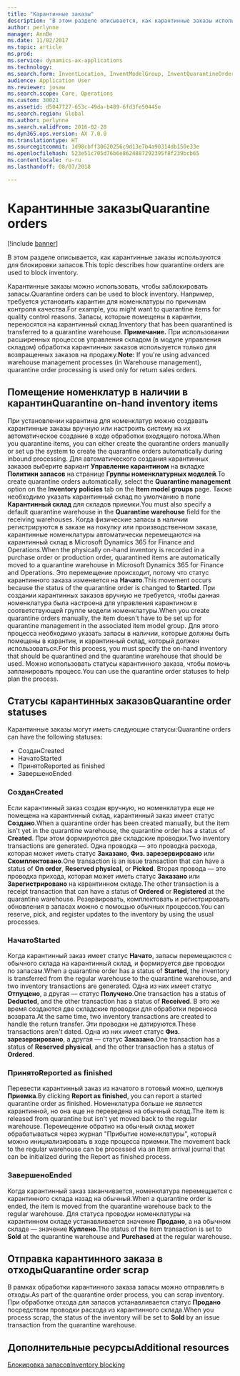 ```yaml
---
title: "Карантинные заказы"
description: "В этом разделе описывается, как карантинные заказы используются для блокировки запасов."
author: perlynne
manager: AnnBe
ms.date: 11/02/2017
ms.topic: article
ms.prod: 
ms.service: dynamics-ax-applications
ms.technology: 
ms.search.form: InventLocation, InventModelGroup, InventQuarantineOrder, InventQuarantineParmEnd, InventQuarantineParmReportFinished, InventQuarantineParmStartUp, InventTrans
audience: Application User
ms.reviewer: josaw
ms.search.scope: Core, Operations
ms.custom: 30021
ms.assetid: d5047727-653c-49da-b489-6fd3fe50445e
ms.search.region: Global
ms.author: perlynne
ms.search.validFrom: 2016-02-28
ms.dyn365.ops.version: AX 7.0.0
ms.translationtype: HT
ms.sourcegitcommit: 1d98cbff30620256c9d13e7b4a90314db150e33e
ms.openlocfilehash: 523e51c705d76b6e8624887292395f8f239bcb65
ms.contentlocale: ru-ru
ms.lasthandoff: 08/07/2018

---
```


# <a name="quarantine-orders"></a><span data-ttu-id="11136-103">Карантинные заказы</span><span class="sxs-lookup"><span data-stu-id="11136-103">Quarantine orders</span></span>

[!include [banner](../includes/banner.md)]

<span data-ttu-id="11136-104">В этом разделе описывается, как карантинные заказы используются для блокировки запасов.</span><span class="sxs-lookup"><span data-stu-id="11136-104">This topic describes how quarantine orders are used to block inventory.</span></span>

<span data-ttu-id="11136-105">Карантинные заказы можно использовать, чтобы заблокировать запасы.</span><span class="sxs-lookup"><span data-stu-id="11136-105">Quarantine orders can be used to block inventory.</span></span> <span data-ttu-id="11136-106">Например, требуется установить карантин для номенклатуры по причинам контроля качества.</span><span class="sxs-lookup"><span data-stu-id="11136-106">For example, you might want to quarantine items for quality control reasons.</span></span> <span data-ttu-id="11136-107">Запасы, которые помещены в карантин, переносятся на карантинный склад.</span><span class="sxs-lookup"><span data-stu-id="11136-107">Inventory that has been quarantined is transferred to a quarantine warehouse.</span></span> <span data-ttu-id="11136-108">**Примечание.** При использовании расширенных процессов управления складом (в модуле управления складом) обработка карантинных заказов используется только для возвращенных заказов на продажу.</span><span class="sxs-lookup"><span data-stu-id="11136-108">**Note:** If you're using advanced warehouse management processes (in Warehouse management), quarantine order processing is used only for return sales orders.</span></span>

## <a name="quarantine-on-hand-inventory-items"></a><span data-ttu-id="11136-109">Помещение номенклатур в наличии в карантин</span><span class="sxs-lookup"><span data-stu-id="11136-109">Quarantine on-hand inventory items</span></span>
<span data-ttu-id="11136-110">При установлении карантина для номенклатур можно создавать карантинные заказы вручную или настроить систему на их автоматическое создание в ходе обработки входящего потока.</span><span class="sxs-lookup"><span data-stu-id="11136-110">When you quarantine items, you can either create the quarantine orders manually or set up the system to create the quarantine orders automatically during inbound processing.</span></span> <span data-ttu-id="11136-111">Для автоматического создания карантинных заказов выберите вариант **Управление карантином** на вкладке **Политики запасов** на странице **Группы номенклатурных моделей**.</span><span class="sxs-lookup"><span data-stu-id="11136-111">To create quarantine orders automatically, select the **Quarantine management** option on the **Inventory policies** tab on the **Item model groups** page.</span></span> <span data-ttu-id="11136-112">Также необходимо указать карантинный склад по умолчанию в поле **Карантинный склад** для складов приемки.</span><span class="sxs-lookup"><span data-stu-id="11136-112">You must also specify a default quarantine warehouse in the **Quarantine warehouse** field for the receiving warehouses.</span></span> <span data-ttu-id="11136-113">Когда физические запасы в наличии регистрируются в заказе на покупку или производственном заказе, карантинные номенклатуры автоматически перемещаются на карантинный склад в Microsoft Dynamics 365 for Finance and Operations.</span><span class="sxs-lookup"><span data-stu-id="11136-113">When the physically on-hand inventory is recorded in a purchase order or production order, quarantined items are automatically moved to a quarantine warehouse in Microsoft Dynamics 365 for Finance and Operations.</span></span> <span data-ttu-id="11136-114">Это перемещение происходит, потому что статус карантинного заказа изменяется на **Начато**.</span><span class="sxs-lookup"><span data-stu-id="11136-114">This movement occurs because the status of the quarantine order is changed to **Started**.</span></span> <span data-ttu-id="11136-115">При создании карантинных заказов вручную не требуется, чтобы данная номенклатура была настроена для управления карантином в соответствующей группе модели номенклатуры.</span><span class="sxs-lookup"><span data-stu-id="11136-115">When you create quarantine orders manually, the item doesn't have to be set up for quarantine management in the associated item model group.</span></span> <span data-ttu-id="11136-116">Для этого процесса необходимо указать запасы в наличии, которые должны быть помещены в карантин, и карантинный склад, который должен использоваться.</span><span class="sxs-lookup"><span data-stu-id="11136-116">For this process, you must specify the on-hand inventory that should be quarantined and the quarantine warehouse that should be used.</span></span> <span data-ttu-id="11136-117">Можно использовать статусы карантинного заказа, чтобы помочь запланировать процесс.</span><span class="sxs-lookup"><span data-stu-id="11136-117">You can use the quarantine order statuses to help plan the process.</span></span>

## <a name="quarantine-order-statuses"></a><span data-ttu-id="11136-118">Статусы карантинных заказов</span><span class="sxs-lookup"><span data-stu-id="11136-118">Quarantine order statuses</span></span>
<span data-ttu-id="11136-119">Карантинные заказы могут иметь следующие статусы:</span><span class="sxs-lookup"><span data-stu-id="11136-119">Quarantine orders can have the following statuses:</span></span>

-   <span data-ttu-id="11136-120">Создан</span><span class="sxs-lookup"><span data-stu-id="11136-120">Created</span></span>
-   <span data-ttu-id="11136-121">Начато</span><span class="sxs-lookup"><span data-stu-id="11136-121">Started</span></span>
-   <span data-ttu-id="11136-122">Принято</span><span class="sxs-lookup"><span data-stu-id="11136-122">Reported as finished</span></span>
-   <span data-ttu-id="11136-123">Завершено</span><span class="sxs-lookup"><span data-stu-id="11136-123">Ended</span></span>

### <a name="created"></a><span data-ttu-id="11136-124">Создан</span><span class="sxs-lookup"><span data-stu-id="11136-124">Created</span></span>

<span data-ttu-id="11136-125">Если карантинный заказ создан вручную, но номенклатура еще не помещена на карантинный склад, карантинный заказ имеет статус **Создано**.</span><span class="sxs-lookup"><span data-stu-id="11136-125">When a quarantine order has been created manually, but the item isn't yet in the quarantine warehouse, the quarantine order has a status of **Created**.</span></span> <span data-ttu-id="11136-126">При этом формируются две складские проводки.</span><span class="sxs-lookup"><span data-stu-id="11136-126">Two inventory transactions are generated.</span></span> <span data-ttu-id="11136-127">Одна проводка — это проводка расхода, которая может иметь статус **Заказано**, **Физ. зарезервировано** или **Скомплектовано**.</span><span class="sxs-lookup"><span data-stu-id="11136-127">One transaction is an issue transaction that can have a status of **On order**, **Reserved physical**, or **Picked**.</span></span> <span data-ttu-id="11136-128">Вторая провода — это проводка прихода, которая может иметь статус **Заказано** или **Зарегистрировано** на карантинном складе.</span><span class="sxs-lookup"><span data-stu-id="11136-128">The other transaction is a receipt transaction that can have a status of **Ordered** or **Registered** at the quarantine warehouse.</span></span> <span data-ttu-id="11136-129">Резервировать, комплектовать и регистрировать обновления в запасах можно с помощью обычных процессов.</span><span class="sxs-lookup"><span data-stu-id="11136-129">You can reserve, pick, and register updates to the inventory by using the usual processes.</span></span>

### <a name="started"></a><span data-ttu-id="11136-130">Начато</span><span class="sxs-lookup"><span data-stu-id="11136-130">Started</span></span>

<span data-ttu-id="11136-131">Когда карантинный заказ имеет статус **Начато**, запасы перемещаются с обычного склада на карантинный склад, и формируется две проводки по запасам.</span><span class="sxs-lookup"><span data-stu-id="11136-131">When a quarantine order has a status of **Started**, the inventory is transferred from the regular warehouse to the quarantine warehouse, and two inventory transactions are generated.</span></span> <span data-ttu-id="11136-132">Одна из них имеет статус **Отпущено**, а другая — статус **Получено**.</span><span class="sxs-lookup"><span data-stu-id="11136-132">One transaction has a status of **Deducted**, and the other transaction has a status of **Received**.</span></span> <span data-ttu-id="11136-133">В это же время создаются две складские проводки для обработки переноса возврата.</span><span class="sxs-lookup"><span data-stu-id="11136-133">At the same time, two inventory transactions are created to handle the return transfer.</span></span> <span data-ttu-id="11136-134">Эти проводки не датируются.</span><span class="sxs-lookup"><span data-stu-id="11136-134">These transactions aren't dated.</span></span> <span data-ttu-id="11136-135">Одна из них имеет статус **Физ. зарезервировано**, а другая — статус **Заказано**.</span><span class="sxs-lookup"><span data-stu-id="11136-135">One transaction has a status of **Reserved physical**, and the other transaction has a status of **Ordered**.</span></span>

### <a name="reported-as-finished"></a><span data-ttu-id="11136-136">Принято</span><span class="sxs-lookup"><span data-stu-id="11136-136">Reported as finished</span></span>

<span data-ttu-id="11136-137">Перевести карантинный заказ из начатого в готовый можно, щелкнув **Приемка**.</span><span class="sxs-lookup"><span data-stu-id="11136-137">By clicking **Report as finished**, you can report a started quarantine order as finished.</span></span> <span data-ttu-id="11136-138">Номенклатура больше не является карантинной, но она еще не переведена на обычный склад.</span><span class="sxs-lookup"><span data-stu-id="11136-138">The item is released from quarantine but isn't yet moved back to the regular warehouse.</span></span> <span data-ttu-id="11136-139">Перемещение обратно на обычный склад может обрабатываться через журнал "Прибытие номенклатуры", который можно инициализировать в ходе процесса приемки.</span><span class="sxs-lookup"><span data-stu-id="11136-139">The movement back to the regular warehouse can be processed via an Item arrival journal that can be initialized during the Report as finished process.</span></span>

### <a name="ended"></a><span data-ttu-id="11136-140">Завершено</span><span class="sxs-lookup"><span data-stu-id="11136-140">Ended</span></span>

<span data-ttu-id="11136-141">Когда карантинный заказ заканчивается, номенклатура перемещается с карантинного склада назад на обычный.</span><span class="sxs-lookup"><span data-stu-id="11136-141">When a quarantine order is ended, the item is moved from the quarantine warehouse back to the regular warehouse.</span></span> <span data-ttu-id="11136-142">Для статуса проводки номенклатуры на карантинном складе устанавливается значение **Продано**, а на обычном складе — значение **Куплено**.</span><span class="sxs-lookup"><span data-stu-id="11136-142">The status of the item transaction is set to **Sold** at the quarantine warehouse and **Purchased** at the regular warehouse.</span></span>

## <a name="quarantine-order-scrap"></a><span data-ttu-id="11136-143">Отправка карантинного заказа в отходы</span><span class="sxs-lookup"><span data-stu-id="11136-143">Quarantine order scrap</span></span>
<span data-ttu-id="11136-144">В рамках обработки карантинного заказа запасы можно отправлять в отходы.</span><span class="sxs-lookup"><span data-stu-id="11136-144">As part of the quarantine order process, you can scrap inventory.</span></span> <span data-ttu-id="11136-145">При обработке отхода для запасов устанавливается статус **Продано** посредством проводки расхода из карантинного склада.</span><span class="sxs-lookup"><span data-stu-id="11136-145">When you process scrap, the status of the inventory will be set to **Sold** by an issue transaction from the quarantine warehouse.</span></span>

<a name="additional-resources"></a><span data-ttu-id="11136-146">Дополнительные ресурсы</span><span class="sxs-lookup"><span data-stu-id="11136-146">Additional resources</span></span>
--------

[<span data-ttu-id="11136-147">Блокировка запасов</span><span class="sxs-lookup"><span data-stu-id="11136-147">Inventory blocking</span></span>](inventory-blocking.md)

